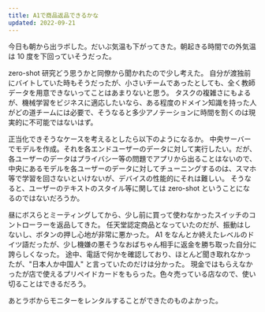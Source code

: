 ```yaml
---
title: A1で商品返品できるかな
updated: 2022-09-21
---
```


今日も朝から出ラボした。だいぶ気温も下がってきた。朝起きる時間での外気温は 10 度を下回っていそうだった。

zero-shot 研究どう思うかと同僚から聞かれたので少し考えた。
自分が渡独前にバイトしていた時もそうだったが、小さいチームであったとしても、全く教師データを用意できないってことはあまりないと思う。
タスクの複雑さにもよるが、機械学習をビジネスに適応したいなら、ある程度のドメイン知識を持った人がどの道チームには必要で、そうなると多少アノテーションに時間を割くのは現実的に不可能ではないはず。

正当化できそうなケースを考えるとしたら以下のようになるか。
中央サーバーでモデルを作成。それを各エンドユーザーのデータに対して実行したい。だが、各ユーザーのデータはプライバシー等の問題でアプリから出ることはないので、中央にあるモデルを各ユーザーのデータに対してチューニングするのは、スマホ等で学習を回さないといけないが、デバイスの性能的にそれは難しい。
そうなると、ユーザーのテキストのスタイル等に関しては zero-shot ということになるのではないだろうか。

昼にボスらとミーティングしてから、少し前に買って使わなかったスイッチのコントローラーを返品してきた。
任天堂認定商品となっていたのだが、振動はしないし、ボタンの押し心地が非常に悪かった。
A1 をなんとか終えたレベルのドイツ語だったが、少し機嫌の悪そうなおばちゃん相手に返金を勝ち取った自分に誇らしくなった。
途中、電話で何かを確認しており、ほとんど聞き取れなかったが、"日本人か中国人" と言っていたのだけは分かった。
現金ではもらえなかったが店で使えるプリペイドカードをもらった。色々売っている店なので、使い切ることはできるだろう。

あとラボからモニターをレンタルすることができたのものよかった。
